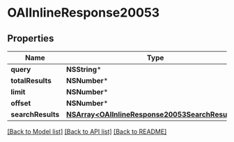 # OAIInlineResponse20053

## Properties
Name | Type | Description | Notes
------------ | ------------- | ------------- | -------------
**query** | **NSString*** |  | 
**totalResults** | **NSNumber*** |  | 
**limit** | **NSNumber*** |  | 
**offset** | **NSNumber*** |  | 
**searchResults** | [**NSArray&lt;OAIInlineResponse20053SearchResults&gt;***](OAIInlineResponse20053SearchResults.md) |  | 

[[Back to Model list]](../README.md#documentation-for-models) [[Back to API list]](../README.md#documentation-for-api-endpoints) [[Back to README]](../README.md)


